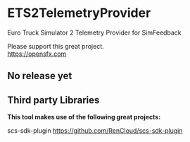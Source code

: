 # ETS2TelemetryProvider
Euro Truck Simulator 2 Telemetry Provider for SimFeedback

Please support this great project.  
https://opensfx.com

## No release yet


## Third party Libraries
**This tool makes use of the following great projects:**

scs-sdk-plugin
https://github.com/RenCloud/scs-sdk-plugin
